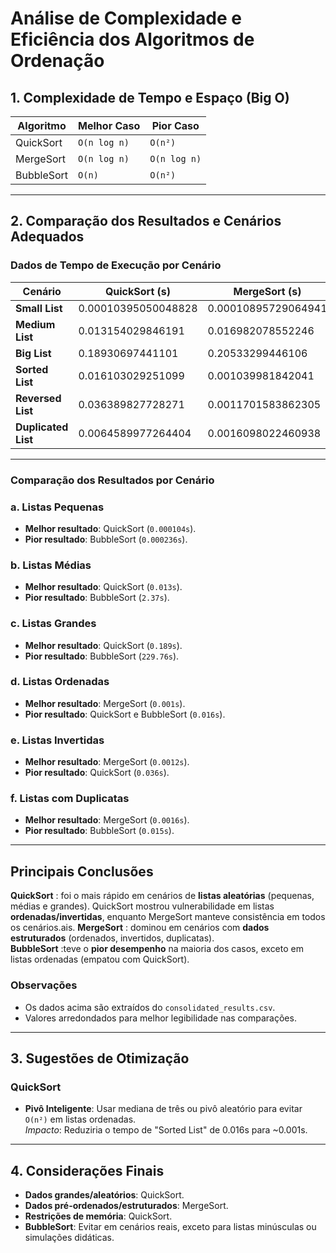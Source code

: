 
# Análise de Complexidade e Eficiência dos Algoritmos de Ordenação

## 1. Complexidade de Tempo e Espaço (Big O)

| Algoritmo   |   Melhor Caso     | Pior Caso         |
|-------------|-------------------|-------------------|
| QuickSort   | `O(n log n)`      | `O(n²)`           | 
| MergeSort   | `O(n log n)`      | `O(n log n)`      | 
| BubbleSort  | `O(n)`            | `O(n²)`           | 

---

## 2. Comparação dos Resultados e Cenários Adequados

### Dados de Tempo de Execução por Cenário

| Cenário             | QuickSort (s)         | MergeSort (s)         | BubbleSort (s)        |
|----------------------|-----------------------|-----------------------|------------------------|
| **Small List**       | 0.00010395050048828   | 0.00010895729064941   | 0.00023603439331055    |
| **Medium List**      | 0.013154029846191     | 0.016982078552246     | 2.3707849979401        |
| **Big List**         | 0.18930697441101      | 0.20533299446106      | 229.76207685471        |
| **Sorted List**      | 0.016103029251099     | 0.001039981842041     | 0.016262054443359      |
| **Reversed List**    | 0.036389827728271     | 0.0011701583862305    | 0.030009984970093      |
| **Duplicated List**  | 0.0064589977264404    | 0.0016098022460938    | 0.01511812210083       |

---

### Comparação dos Resultados por Cenário

### a. Listas Pequenas  
- **Melhor resultado**: QuickSort (`0.000104s`).  
- **Pior resultado**: BubbleSort (`0.000236s`).  

### b. Listas Médias  
- **Melhor resultado**: QuickSort (`0.013s`).  
- **Pior resultado**: BubbleSort (`2.37s`).  

### c. Listas Grandes  
- **Melhor resultado**: QuickSort (`0.189s`).  
- **Pior resultado**: BubbleSort (`229.76s`).  

### d. Listas Ordenadas  
- **Melhor resultado**: MergeSort (`0.001s`).  
- **Pior resultado**: QuickSort e BubbleSort (`0.016s`).  

### e. Listas Invertidas  
- **Melhor resultado**: MergeSort (`0.0012s`).  
- **Pior resultado**: QuickSort (`0.036s`).  

### f. Listas com Duplicatas  
- **Melhor resultado**: MergeSort (`0.0016s`).  
- **Pior resultado**: BubbleSort (`0.015s`).  

---

## Principais Conclusões

**QuickSort** : foi o mais rápido em cenários de **listas aleatórias** (pequenas, médias e grandes).   QuickSort mostrou vulnerabilidade em listas **ordenadas/invertidas**, enquanto MergeSort manteve consistência em todos os cenários.ais.
**MergeSort** : dominou em cenários com **dados estruturados** (ordenados, invertidos, duplicatas).  
**BubbleSort** :teve o **pior desempenho** na maioria dos casos, exceto em listas ordenadas (empatou com QuickSort). 

### Observações  
- Os dados acima são extraídos do `consolidated_results.csv`.  
- Valores arredondados para melhor legibilidade nas comparações.  

---

## 3. Sugestões de Otimização

### QuickSort
- **Pivô Inteligente**: Usar mediana de três ou pivô aleatório para evitar `O(n²)` em listas ordenadas.  
  *Impacto*: Reduziria o tempo de "Sorted List" de 0.016s para ~0.001s.  

---

## 4. Considerações Finais
- **Dados grandes/aleatórios**: QuickSort.  
- **Dados pré-ordenados/estruturados**: MergeSort.  
- **Restrições de memória**: QuickSort.  
- **BubbleSort**: Evitar em cenários reais, exceto para listas minúsculas ou simulações didáticas.


